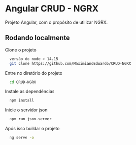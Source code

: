 
# Angular CRUD - NGRX

Projeto Angular, com o propósito de utilizar NGRX.

## Rodando localmente

Clone o projeto

```bash
  versão do node > 14.15
  git clone https://github.com/MaximianoEduardo/CRUD-NGRX
```

Entre no diretório do projeto

```bash
  cd CRUD-NGRX
```

Instale as dependências

```bash
  npm install
```

Inicie o servidor json

```bash
  npm run json-server
```

Após isso buildar o projeto
```bash
  ng serve -o 

```